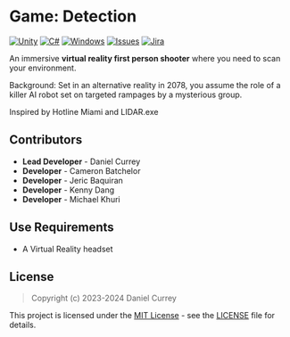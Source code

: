# Game: Detection
[![Unity](https://img.shields.io/badge/Unity-2021.3.18f-red)](https://unity.com/releases/editor/whats-new/2021.3.18)
[![C#](https://img.shields.io/badge/language-c%23-yellowgreen)](https://learn.microsoft.com/en-us/dotnet/csharp/)
[![Windows](https://img.shields.io/badge/platform-Windows-0078d7.svg?style=plastic)](https://en.wikipedia.org/wiki/Microsoft_Windows)
[![Issues](https://img.shields.io/github/issues/spicy/Detection.svg?style=plastic)](https://github.com/spicy/Detection/issues)
[![Jira](https://img.shields.io/badge/Tracking-Jira-blue)](https://detectiongame.atlassian.net/jira/software/projects/DET/boards/1)

An immersive **virtual reality first person shooter** where you need to scan your environment.

Background: Set in an alternative reality in 2078, you assume the role of a killer  AI robot set on targeted rampages by a mysterious group.

Inspired by Hotline Miami and LIDAR.exe

## Contributors
- **Lead Developer** - Daniel Currey
- **Developer** - Cameron Batchelor
- **Developer** - Jeric Baquiran
- **Developer** - Kenny Dang
- **Developer** - Michael Khuri

## Use Requirements

*   A Virtual Reality headset

## License
> Copyright (c) 2023-2024 Daniel Currey

This project is licensed under the [MIT License](https://opensource.org/licenses/mit-license.php) - see the [LICENSE](https://github.com/spicy/Detection/LICENSE) file for details.



